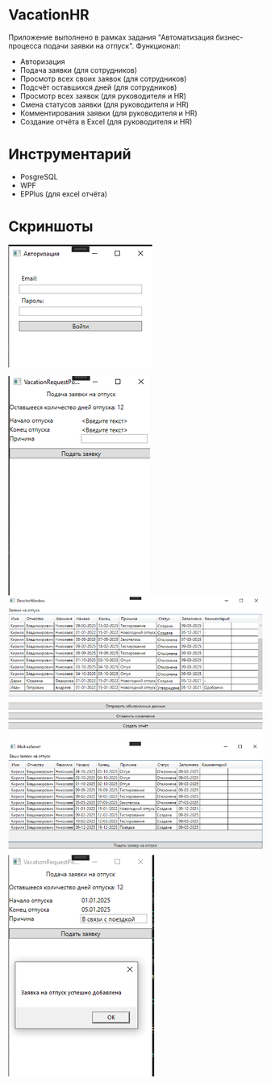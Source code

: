 # VacationHR
Приложение выполнено в рамках задания "Автоматизация бизнес-процесса подачи заявки на отпуск".
Функционал:
- Авторизация
- Подача заявки (для сотрудников)
- Просмотр всех своих заявок (для сотрудников)
- Подсчёт оставшихся дней (для сотрудников)
- Просмотр всех заявок (для руководителя и HR)
- Смена статусов заявки (для руководителя и HR)
- Комментирования заявки (для руководителя и HR)
- Создание отчёта в Excel (для руководителя и HR)

# Инструментарий
- PosgreSQL
- WPF
- EPPlus (для excel отчёта)

# Скриншоты
![Alt text](/Screenshots/Авторизация.png "Окно авторизации")

![Alt text](/Screenshots/Окно_подачи_заявки.png "Окно подачи заявки")
![Alt text](/Screenshots/Окно_руководителя_и_HR.png "Окно руководителя и HR")
![Alt text](/Screenshots/Окно_сотрудника.png "Окно сотрудника")
![Alt text](/Screenshots/Успешная_заявка_на_отпуск.png "Успешная заявка на отпуск")
